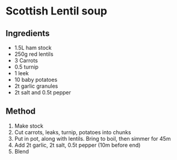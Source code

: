 # Scottish Lentil soup

## Ingredients

- 1.5L ham stock
- 250g red lentils
- 3 Carrots
- 0.5 turnip
- 1 leek
- 10 baby potatoes
- 2t garlic granules
- 2t salt and  0.5t pepper

## Method

1. Make stock
1. Cut carrots, leaks, turnip, potatoes into chunks
1. Put in pot, along with lentils. Bring to boil, then simmer for 45m
1. Add 2t garlic, 2t salt, 0.5t pepper (10m before end)
1. Blend
